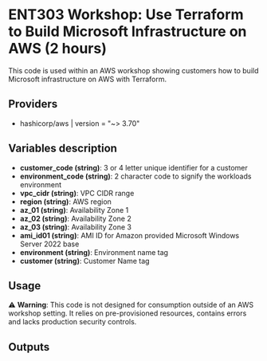 # ENT303 Workshop: Use Terraform to Build Microsoft Infrastructure on AWS (2 hours)
This code is used within an AWS workshop showing customers how to build Microsoft infrastructure on AWS with Terraform.

## Providers

- hashicorp/aws | version = "~> 3.70"

## Variables description
- **customer_code (string)**: 3 or 4 letter unique identifier for a customer
- **environment_code (string)**: 2 character code to signify the workloads environment
- **vpc_cidr (string)**: VPC CIDR range
- **region (string)**: AWS region
- **az_01 (string)**: Availability Zone 1
- **az_02 (string)**: Availability Zone 2
- **az_03 (string)**: Availability Zone 3
- **ami_id01 (string)**: AMI ID for Amazon provided Microsoft Windows Server 2022 base
- **environment (string)**: Environment name tag
- **customer (string)**: Customer Name tag


## Usage

:warning: **Warning**: This code is not designed for consumption outside of an AWS workshop setting. It relies on pre-provisioned resources, contains errors and lacks production security controls.


## Outputs
